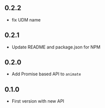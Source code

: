 ## 0.2.2
* fix UDM name

## 0.2.1
* Update README and package.json for NPM

## 0.2.0
* Add Promise based API to `animate`

## 0.1.0
* First version with new API
